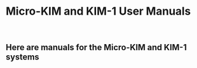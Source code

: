 # Micro-KIM and KIM-1 User Manuals<br>
<br>

## Here are manuals for the Micro-KIM and KIM-1 systems
